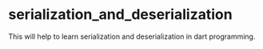# serialization_and_deserialization
This will help to learn serialization and deserialization in dart programming.
